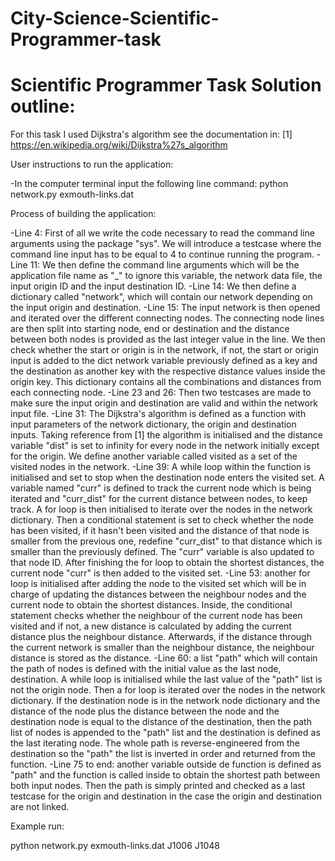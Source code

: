 # City-Science-Scientific-Programmer-task
# Scientific Programmer Task Solution outline:

For this task I used Dijkstra's algorithm see the documentation in:
[1] https://en.wikipedia.org/wiki/Dijkstra%27s_algorithm 

User instructions to run the application:

-In the computer terminal input the following line command:
	python network.py exmouth-links.dat <Origin> <Destination>

Process of building the application:

-Line 4: First of all we write the code necessary to read the command line 
 arguments using the package "sys". We will introduce a testcase where 
 the command line input has to be equal to 4 to continue running the 
 program.
-Line 11: We then define the command line arguments which will be the application
 file name as "_" to ignore this variable, the network data
 file, the input origin ID and the input destination ID.
-Line 14: We then define a dictionary called "network", which will contain our network
 depending on the input origin and destination.
-Line 15: The input network is then opened and iterated over the different connecting
 nodes. The connecting node lines are then split into starting node, end or 
 destination and the distance between both nodes is provided as the last
 integer value in the line. We then check whether the start or origin is 
 in the network, if not, the start or origin input is added to the dict
 network variable previously defined as a key and the destination as another
 key with the respective distance values inside the origin key. This dictionary
 contains all the combinations and distances from each connecting node.
-Line 23 and 26: Then two testcases are made to make sure the input origin and destination 
 are valid and within the network input file.
-Line 31: The Dijkstra's algorithm is defined as a function with input
 parameters of the network dictionary, the origin and destination inputs.
 Taking reference from [1] the algorithm is initialised and the distance variable
 "dist" is set to infinity for every node in the network initially except 
 for the origin. We define another variable called visited as a set of the 
 visited nodes in the network.
-Line 39: A while loop within the function is initialised and set to stop when 
 the destination node enters the visited set. A variable named "curr"
 is defined to track the current node which is being iterated and "curr_dist"
 for the current distance between nodes, to keep track. A for loop is then initialised
 to iterate over the nodes in the network dictionary. Then a conditional
 statement is set to check whether the node has been visited, if it hasn't 
 been visited and the distance of that node is smaller from the previous one,
 redefine "curr_dist" to that distance which is smaller than the previously
 defined. The "curr" variable is also updated to that node ID. After finishing
 the for loop to obtain the shortest distances, the current node "curr" is then
 added to the visited set.
-Line 53: another for loop is initialised after adding the node to the visited
 set which will be in charge of updating the distances between the neighbour nodes
 and the current node to obtain the shortest distances. Inside, the conditional 
 statement checks whether the neighbour of the current node has been visited and
 if not, a new distance is calculated by adding the current distance plus the 
 neighbour distance. Afterwards, if the distance through the current network
 is smaller than the neighbour distance, the neighbour distance is stored as the 
 distance.
-Line 60: a list "path" which will contain the path of nodes is defined with the 
 initial value as the last node, destination. A while loop is initialised while the 
 last value of the "path" list is not the origin node. Then a for loop is iterated over the
 nodes in the network dictionary. If the destination node is in the network node dictionary 
 and the distance of the node plus the distance between the node and the destination
 node is equal to the distance of the destination, then the path list of nodes
 is appended to the "path" list and the destination is defined as the last iterating
 node. The whole path is reverse-engineered from the destination so the "path" 
 the list is inverted in order and returned from the function.
-Line 75 to end: another variable outside de function is defined as "path"
 and the function is called inside to obtain the shortest path between both input
 nodes. Then the path is simply printed and checked as a last testcase for the origin and
 destination in the case the origin and destination are not linked.
 
 
 Example run:
 
 python network.py exmouth-links.dat J1006 J1048
